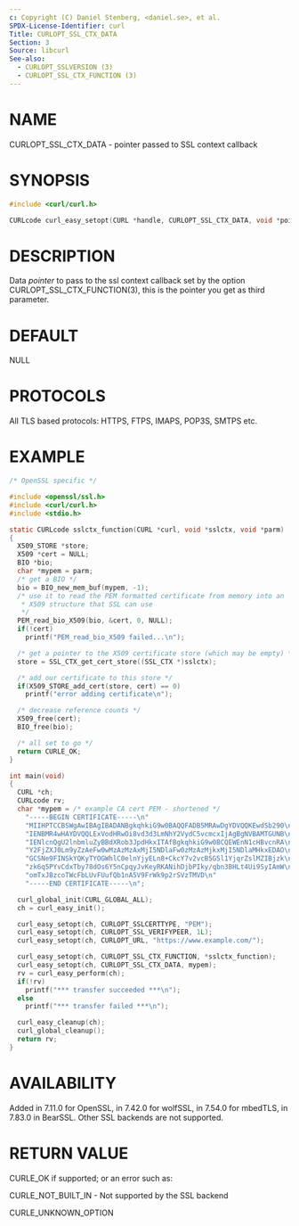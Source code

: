 ```yaml
---
c: Copyright (C) Daniel Stenberg, <daniel.se>, et al.
SPDX-License-Identifier: curl
Title: CURLOPT_SSL_CTX_DATA
Section: 3
Source: libcurl
See-also:
  - CURLOPT_SSLVERSION (3)
  - CURLOPT_SSL_CTX_FUNCTION (3)
---
```


# NAME

CURLOPT_SSL_CTX_DATA - pointer passed to SSL context callback

# SYNOPSIS

~~~c
#include <curl/curl.h>

CURLcode curl_easy_setopt(CURL *handle, CURLOPT_SSL_CTX_DATA, void *pointer);
~~~

# DESCRIPTION

Data *pointer* to pass to the ssl context callback set by the option
CURLOPT_SSL_CTX_FUNCTION(3), this is the pointer you get as third
parameter.

# DEFAULT

NULL

# PROTOCOLS

All TLS based protocols: HTTPS, FTPS, IMAPS, POP3S, SMTPS etc.

# EXAMPLE

~~~c
/* OpenSSL specific */

#include <openssl/ssl.h>
#include <curl/curl.h>
#include <stdio.h>

static CURLcode sslctx_function(CURL *curl, void *sslctx, void *parm)
{
  X509_STORE *store;
  X509 *cert = NULL;
  BIO *bio;
  char *mypem = parm;
  /* get a BIO */
  bio = BIO_new_mem_buf(mypem, -1);
  /* use it to read the PEM formatted certificate from memory into an
   * X509 structure that SSL can use
   */
  PEM_read_bio_X509(bio, &cert, 0, NULL);
  if(!cert)
    printf("PEM_read_bio_X509 failed...\n");

  /* get a pointer to the X509 certificate store (which may be empty) */
  store = SSL_CTX_get_cert_store((SSL_CTX *)sslctx);

  /* add our certificate to this store */
  if(X509_STORE_add_cert(store, cert) == 0)
    printf("error adding certificate\n");

  /* decrease reference counts */
  X509_free(cert);
  BIO_free(bio);

  /* all set to go */
  return CURLE_OK;
}

int main(void)
{
  CURL *ch;
  CURLcode rv;
  char *mypem = /* example CA cert PEM - shortened */
    "-----BEGIN CERTIFICATE-----\n"
    "MIIHPTCCBSWgAwIBAgIBADANBgkqhkiG9w0BAQQFADB5MRAwDgYDVQQKEwdSb290\n"
    "IENBMR4wHAYDVQQLExVodHRwOi8vd3d3LmNhY2VydC5vcmcxIjAgBgNVBAMTGUNB\n"
    "IENlcnQgU2lnbmluZyBBdXRob3JpdHkxITAfBgkqhkiG9w0BCQEWEnN1cHBvcnRA\n"
    "Y2FjZXJ0Lm9yZzAeFw0wMzAzMzAxMjI5NDlaFw0zMzAzMjkxMjI5NDlaMHkxEDAO\n"
    "GCSNe9FINSkYQKyTYOGWhlC0elnYjyELn8+CkcY7v2vcB5G5l1YjqrZslMZIBjzk\n"
    "zk6q5PYvCdxTby78dOs6Y5nCpqyJvKeyRKANihDjbPIky/qbn3BHLt4Ui9SyIAmW\n"
    "omTxJBzcoTWcFbLUvFUufQb1nA5V9FrWk9p2rSVzTMVD\n"
    "-----END CERTIFICATE-----\n";

  curl_global_init(CURL_GLOBAL_ALL);
  ch = curl_easy_init();

  curl_easy_setopt(ch, CURLOPT_SSLCERTTYPE, "PEM");
  curl_easy_setopt(ch, CURLOPT_SSL_VERIFYPEER, 1L);
  curl_easy_setopt(ch, CURLOPT_URL, "https://www.example.com/");

  curl_easy_setopt(ch, CURLOPT_SSL_CTX_FUNCTION, *sslctx_function);
  curl_easy_setopt(ch, CURLOPT_SSL_CTX_DATA, mypem);
  rv = curl_easy_perform(ch);
  if(!rv)
    printf("*** transfer succeeded ***\n");
  else
    printf("*** transfer failed ***\n");

  curl_easy_cleanup(ch);
  curl_global_cleanup();
  return rv;
}
~~~

# AVAILABILITY

Added in 7.11.0 for OpenSSL, in 7.42.0 for wolfSSL, in 7.54.0 for mbedTLS,
in 7.83.0 in BearSSL. Other SSL backends are not supported.

# RETURN VALUE

CURLE_OK if supported; or an error such as:

CURLE_NOT_BUILT_IN - Not supported by the SSL backend

CURLE_UNKNOWN_OPTION
